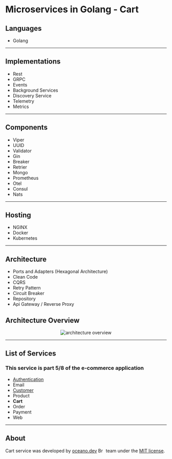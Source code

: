 # **Microservices in Golang - Cart**

## Languages

- Golang

---

## Implementations

- Rest
- GRPC
- Events
- Background Services
- Discovery Service
- Telemetry
- Metrics  

---

## Components

- Viper
- UUID  
- Validator  
- Gin
- Breaker
- Retrier
- Mongo
- Prometheus
- Otel
- Consul
- Nats

---

## Hosting

- NGINX
- Docker
- Kubernetes

---

## Architecture

- Ports and Adapters (Hexagonal Architecture)
- Clean Code
- CQRS
- Retry Pattern
- Circuit Breaker
- Repository
- Api Gateway / Reverse Proxy

###

## Architecture Overview

<p align="center">
    <img alt="architecture overview" src="https://github.com/JohnSalazar/microservices-go-cart/assets/16736914/036ecae7-63fa-49be-9e02-3f23f2e545e0" />
</p>

---

## List of Services

### This service is part 5/8 of the e-commerce application

- [Authentication](https://github.com/JohnSalazar/microservices-go-authentication)
- Email
- [Customer](https://github.com/JohnSalazar/microservices-go-customer)
- Product
- **Cart**
- Order
- Payment
- Web

---

## About

Cart service was developed by [oceano.dev](https://oceano.dev/) <img alt="Brasil" src="https://github.com/JohnSalazar/microservices-go-cart/assets/16736914/13506b2b-2e31-44ff-828c-f793e8bbce2e" width="20" height="14" /> team under the [MIT license](LICENSE).
